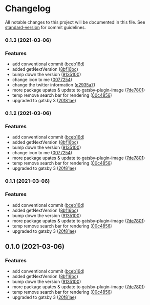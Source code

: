 # Changelog

All notable changes to this project will be documented in this file. See [standard-version](https://github.com/conventional-changelog/standard-version) for commit guidelines.

### 0.1.3 (2021-03-06)


### Features

* add conventional commit ([bceb16d](https://github.com/gatsbyjs/gatsby-starter-blog/commit/bceb16db927d181e14e5e34bd04357596d4f8f23))
* added getNextVersion ([8bf16bc](https://github.com/gatsbyjs/gatsby-starter-blog/commit/8bf16bc72714717164df912b23b5698f6ea1f888))
* bump down the version ([9135100](https://github.com/gatsbyjs/gatsby-starter-blog/commit/9135100890b7f2a665e4c0b304200f1f8bd690e5))
* change icon to me ([0077254](https://github.com/gatsbyjs/gatsby-starter-blog/commit/0077254f115a4fab39e40fb75800c93cf65200a4))
* change the twitter information ([e2935a7](https://github.com/gatsbyjs/gatsby-starter-blog/commit/e2935a77fe2dfb4ec45d86dcb6f0d95361524702))
* more package upates & update to gatsby-plugin-image ([7de7801](https://github.com/gatsbyjs/gatsby-starter-blog/commit/7de78010783fb54d33f513881fbe526edfd85cb0))
* temp remove search bar for rendering ([00c4856](https://github.com/gatsbyjs/gatsby-starter-blog/commit/00c48561ad519f176aee2984b5fd8086af347cea))
* upgraded to gatsby 3 ([20f81ae](https://github.com/gatsbyjs/gatsby-starter-blog/commit/20f81ae3f7e95f19255bd926cbe30e6f6e6a51ad))

### 0.1.2 (2021-03-06)


### Features

* add conventional commit ([bceb16d](https://github.com/gatsbyjs/gatsby-starter-blog/commit/bceb16db927d181e14e5e34bd04357596d4f8f23))
* added getNextVersion ([8bf16bc](https://github.com/gatsbyjs/gatsby-starter-blog/commit/8bf16bc72714717164df912b23b5698f6ea1f888))
* bump down the version ([9135100](https://github.com/gatsbyjs/gatsby-starter-blog/commit/9135100890b7f2a665e4c0b304200f1f8bd690e5))
* change icon to me ([0077254](https://github.com/gatsbyjs/gatsby-starter-blog/commit/0077254f115a4fab39e40fb75800c93cf65200a4))
* more package upates & update to gatsby-plugin-image ([7de7801](https://github.com/gatsbyjs/gatsby-starter-blog/commit/7de78010783fb54d33f513881fbe526edfd85cb0))
* temp remove search bar for rendering ([00c4856](https://github.com/gatsbyjs/gatsby-starter-blog/commit/00c48561ad519f176aee2984b5fd8086af347cea))
* upgraded to gatsby 3 ([20f81ae](https://github.com/gatsbyjs/gatsby-starter-blog/commit/20f81ae3f7e95f19255bd926cbe30e6f6e6a51ad))

### 0.1.1 (2021-03-06)


### Features

* add conventional commit ([bceb16d](https://github.com/gatsbyjs/gatsby-starter-blog/commit/bceb16db927d181e14e5e34bd04357596d4f8f23))
* added getNextVersion ([8bf16bc](https://github.com/gatsbyjs/gatsby-starter-blog/commit/8bf16bc72714717164df912b23b5698f6ea1f888))
* bump down the version ([9135100](https://github.com/gatsbyjs/gatsby-starter-blog/commit/9135100890b7f2a665e4c0b304200f1f8bd690e5))
* more package upates & update to gatsby-plugin-image ([7de7801](https://github.com/gatsbyjs/gatsby-starter-blog/commit/7de78010783fb54d33f513881fbe526edfd85cb0))
* temp remove search bar for rendering ([00c4856](https://github.com/gatsbyjs/gatsby-starter-blog/commit/00c48561ad519f176aee2984b5fd8086af347cea))
* upgraded to gatsby 3 ([20f81ae](https://github.com/gatsbyjs/gatsby-starter-blog/commit/20f81ae3f7e95f19255bd926cbe30e6f6e6a51ad))

## 0.1.0 (2021-03-06)


### Features

* add conventional commit ([bceb16d](https://github.com/gatsbyjs/gatsby-starter-blog/commit/bceb16db927d181e14e5e34bd04357596d4f8f23))
* added getNextVersion ([8bf16bc](https://github.com/gatsbyjs/gatsby-starter-blog/commit/8bf16bc72714717164df912b23b5698f6ea1f888))
* bump down the version ([9135100](https://github.com/gatsbyjs/gatsby-starter-blog/commit/9135100890b7f2a665e4c0b304200f1f8bd690e5))
* more package upates & update to gatsby-plugin-image ([7de7801](https://github.com/gatsbyjs/gatsby-starter-blog/commit/7de78010783fb54d33f513881fbe526edfd85cb0))
* temp remove search bar for rendering ([00c4856](https://github.com/gatsbyjs/gatsby-starter-blog/commit/00c48561ad519f176aee2984b5fd8086af347cea))
* upgraded to gatsby 3 ([20f81ae](https://github.com/gatsbyjs/gatsby-starter-blog/commit/20f81ae3f7e95f19255bd926cbe30e6f6e6a51ad))
